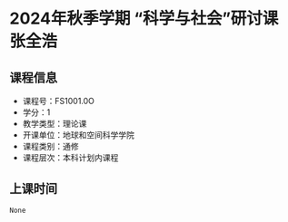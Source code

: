 # 2024年秋季学期 “科学与社会”研讨课 张全浩






## 课程信息

- 课程号：FS1001.0O
- 学分：1
- 教学类型：理论课
- 开课单位：地球和空间科学学院
- 课程类别：通修
- 课程层次：本科计划内课程

## 上课时间

```
None
```

